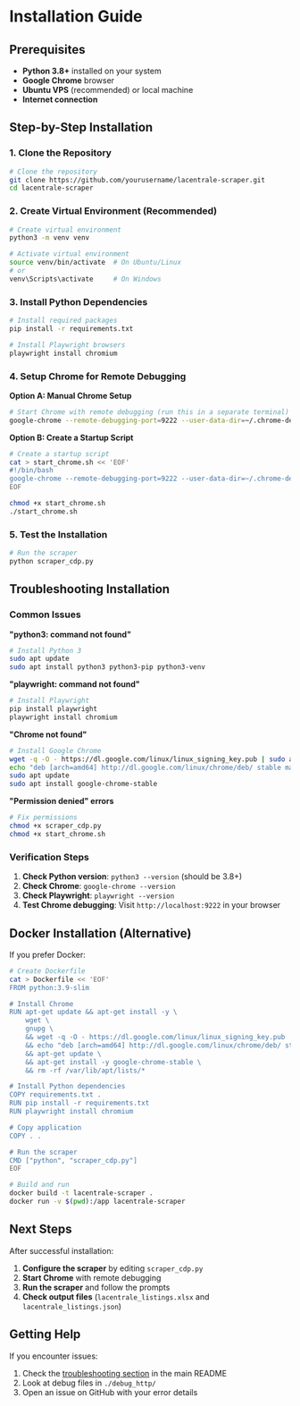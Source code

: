 # Installation Guide

## Prerequisites

- **Python 3.8+** installed on your system
- **Google Chrome** browser
- **Ubuntu VPS** (recommended) or local machine
- **Internet connection**

## Step-by-Step Installation

### 1. Clone the Repository

```bash
# Clone the repository
git clone https://github.com/yourusername/lacentrale-scraper.git
cd lacentrale-scraper
```

### 2. Create Virtual Environment (Recommended)

```bash
# Create virtual environment
python3 -m venv venv

# Activate virtual environment
source venv/bin/activate  # On Ubuntu/Linux
# or
venv\Scripts\activate     # On Windows
```

### 3. Install Python Dependencies

```bash
# Install required packages
pip install -r requirements.txt

# Install Playwright browsers
playwright install chromium
```

### 4. Setup Chrome for Remote Debugging

**Option A: Manual Chrome Setup**
```bash
# Start Chrome with remote debugging (run this in a separate terminal)
google-chrome --remote-debugging-port=9222 --user-data-dir=~/.chrome-debug
```

**Option B: Create a Startup Script**
```bash
# Create a startup script
cat > start_chrome.sh << 'EOF'
#!/bin/bash
google-chrome --remote-debugging-port=9222 --user-data-dir=~/.chrome-debug --no-first-run --no-default-browser-check
EOF

chmod +x start_chrome.sh
./start_chrome.sh
```

### 5. Test the Installation

```bash
# Run the scraper
python scraper_cdp.py
```

## Troubleshooting Installation

### Common Issues

**"python3: command not found"**
```bash
# Install Python 3
sudo apt update
sudo apt install python3 python3-pip python3-venv
```

**"playwright: command not found"**
```bash
# Install Playwright
pip install playwright
playwright install chromium
```

**"Chrome not found"**
```bash
# Install Google Chrome
wget -q -O - https://dl.google.com/linux/linux_signing_key.pub | sudo apt-key add -
echo "deb [arch=amd64] http://dl.google.com/linux/chrome/deb/ stable main" | sudo tee /etc/apt/sources.list.d/google-chrome.list
sudo apt update
sudo apt install google-chrome-stable
```

**"Permission denied" errors**
```bash
# Fix permissions
chmod +x scraper_cdp.py
chmod +x start_chrome.sh
```

### Verification Steps

1. **Check Python version**: `python3 --version` (should be 3.8+)
2. **Check Chrome**: `google-chrome --version`
3. **Check Playwright**: `playwright --version`
4. **Test Chrome debugging**: Visit `http://localhost:9222` in your browser

## Docker Installation (Alternative)

If you prefer Docker:

```bash
# Create Dockerfile
cat > Dockerfile << 'EOF'
FROM python:3.9-slim

# Install Chrome
RUN apt-get update && apt-get install -y \
    wget \
    gnupg \
    && wget -q -O - https://dl.google.com/linux/linux_signing_key.pub | apt-key add - \
    && echo "deb [arch=amd64] http://dl.google.com/linux/chrome/deb/ stable main" > /etc/apt/sources.list.d/google-chrome.list \
    && apt-get update \
    && apt-get install -y google-chrome-stable \
    && rm -rf /var/lib/apt/lists/*

# Install Python dependencies
COPY requirements.txt .
RUN pip install -r requirements.txt
RUN playwright install chromium

# Copy application
COPY . .

# Run the scraper
CMD ["python", "scraper_cdp.py"]
EOF

# Build and run
docker build -t lacentrale-scraper .
docker run -v $(pwd):/app lacentrale-scraper
```

## Next Steps

After successful installation:

1. **Configure the scraper** by editing `scraper_cdp.py`
2. **Start Chrome** with remote debugging
3. **Run the scraper** and follow the prompts
4. **Check output files** (`lacentrale_listings.xlsx` and `lacentrale_listings.json`)

## Getting Help

If you encounter issues:

1. Check the [troubleshooting section](README.md#troubleshooting) in the main README
2. Look at debug files in `./debug_http/`
3. Open an issue on GitHub with your error details
